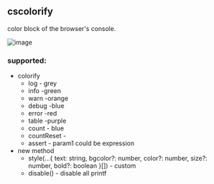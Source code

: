 ## cscolorify
color block of the browser's console.

![image]("https://github.com/kevinchen2046/images/cscolorify-preview.png")

### supported:
- colorify
    - log - grey
    - info -green
    - warn -orange
    - debug -blue
    - error -red
    - table -purple
    - count - blue
    - countReset - 
    - assert - param1 could be expression
- new method
    - style(...{ text: string, bgcolor?: number, color?: number, size?: number, bold?: boolean }[]) - custom
    - disable() - disable all printf